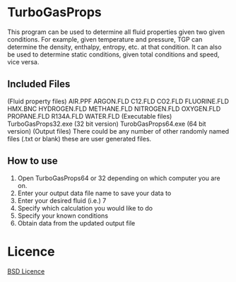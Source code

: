 TurboGasProps
=============

This program can be used to determine all fluid properties given two
given conditions.  For example, given temperature and pressure, TGP
can determine the density, enthalpy, entropy, etc. at that condition.
It can also be used to determine static conditions, given total conditions
and speed, vice versa.

Included Files
--------------
(Fluid property files)
AIR.PPF
ARGON.FLD
C12.FLD
CO2.FLD
FLUORINE.FLD
HMX.BNC
HYDROGEN.FLD
METHANE.FLD
NITROGEN.FLD
OXYGEN.FLD
PROPANE.FLD
R134A.FLD
WATER.FLD
(Executable files)
TurboGasProps32.exe (32 bit version)
TurobGasProps64.exe (64 bit version)
(Output files)
There could be any number of other randomly named files (.txt or blank)
these are user generated files.

How to use
----------

1) Open TurboGasProps64 or 32 depending on which computer you are on.
2) Enter your output data file name to save your data to
3) Enter your desired fluid (i.e.) 7
4) Specify which calculation you would like to do
5) Specify your known conditions
6) Obtain data from the updated output file

Licence
=======
[BSD Licence](http://opensource.org/licenses/bsd-license.php)
